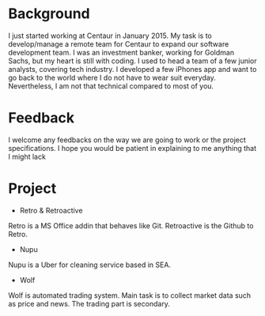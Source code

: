 # Background

I just started working at Centaur in January 2015. My task is to develop/manage a remote team for Centaur to expand our software
development team. I was an investment banker, working for Goldman Sachs, but my heart is still with coding. I used to head a 
team of a few junior analysts, covering tech industry. I developed a few iPhones app and want to go back to the world where I do
not have to wear suit everyday. Nevertheless, I am not that technical compared to most of you.

# Feedback

I welcome any feedbacks on the way we are going to work or the project specifications. I hope you would be patient in explaining
to me anything that I might lack

# Project

* Retro & Retroactive

Retro is a MS Office addin that behaves like Git. Retroactive is the Github to Retro.

* Nupu

Nupu is a Uber for cleaning service based in SEA.

* Wolf

Wolf is automated trading system. Main task is to collect market data such as price and news. The trading part is secondary.
